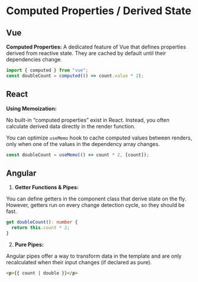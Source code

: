 # Computed Properties / Derived State

## Vue

**Computed Properties:**
A dedicated feature of Vue that defines properties derived from reactive state.
They are cached by default until their dependencies change.

```js
import { computed } from "vue";
const doubleCount = computed(() => count.value * 2);
```

## React

**Using Memoization:**

No built-in “computed properties” exist in React. Instead, you often calculate derived data directly in the render function.

You can optimize `useMemo` hook to cache computed values between renders, only when one of the values in the dependency array changes.

```jsx
const doubleCount = useMemo(() => count * 2, [count]);
```

## Angular

1. **Getter Functions & Pipes:**

You can define getters in the component class that derive state on the fly. However, getters run on every change detection cycle, so they should be fast.

```ts
get doubleCount(): number {
  return this.count * 2;
}
```

2. **Pure Pipes:**

Angular pipes offer a way to transform data in the template and are only recalculated when their input changes (if declared as pure).

```html
<p>{{ count | double }}</p>
```
